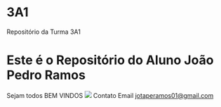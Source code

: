 # 3A1
Repositório da Turma 3A1
# Este é o Repositório do Aluno João Pedro Ramos
Sejam todos BEM VINDOS
![](https://tenor.com/pt-BR/view/wink-black-gif-19260179) 
Contato Email jotaperamos01@gmail.com

